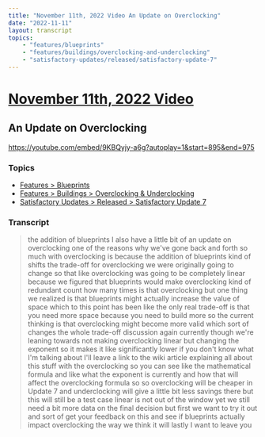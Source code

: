 ```yaml
---
title: "November 11th, 2022 Video An Update on Overclocking"
date: "2022-11-11"
layout: transcript
topics:
    - "features/blueprints"
    - "features/buildings/overclocking-and-underclocking"
    - "satisfactory-updates/released/satisfactory-update-7"
---
```

# [November 11th, 2022 Video](../2022-11-11.md)
## An Update on Overclocking
https://youtube.com/embed/9KBQyjy-a6g?autoplay=1&start=895&end=975

### Topics
* [Features > Blueprints](../topics/features/blueprints.md)
* [Features > Buildings > Overclocking & Underclocking](../topics/features/buildings/overclocking-and-underclocking.md)
* [Satisfactory Updates > Released > Satisfactory Update 7](../topics/satisfactory-updates/released/satisfactory-update-7.md)

### Transcript

> the addition of blueprints I also have a little bit of an update on overclocking one of the reasons why we've gone back and forth so much with overclocking is because the addition of blueprints kind of shifts the trade-off for overclocking we were originally going to change so that like overclocking was going to be completely linear because we figured that blueprints would make overclocking kind of redundant count how many times is that overclocking but one thing we realized is that blueprints might actually increase the value of space which to this point has been like the only real trade-off is that you need more space because you need to build more so the current thinking is that overclocking might become more valid which sort of changes the whole trade-off discussion again currently though we're leaning towards not making overclocking linear but changing the exponent so it makes it like significantly lower if you don't know what I'm talking about I'll leave a link to the wiki article explaining all about this stuff with the overclocking so you can see like the mathematical formula and like what the exponent is currently and how that will affect the overclocking formula so so overclocking will be cheaper in Update 7 and underclocking will give a little bit less savings there but this will still be a test case linear is not out of the window yet we still need a bit more data on the final decision but first we want to try it out and sort of get your feedback on this and see if blueprints actually impact overclocking the way we think it will lastly I want to leave you
